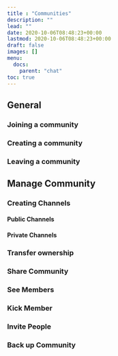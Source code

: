 ```yaml
---
title : "Communities"
description: ""
lead: ""
date: 2020-10-06T08:48:23+00:00
lastmod: 2020-10-06T08:48:23+00:00
draft: false
images: []
menu:
  docs:
    parent: "chat"
toc: true
---
```


## General
### Joining a community
### Creating a community
### Leaving a community
## Manage Community
### Creating Channels
#### Public Channels
#### Private Channels
### Transfer ownership
### Share Community
### See Members
### Kick Member
### Invite People
### Back up Community
